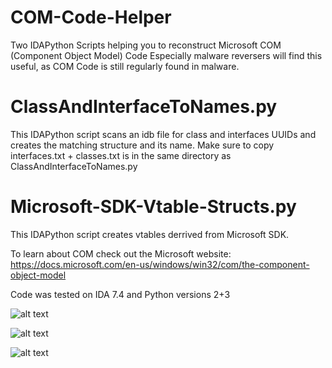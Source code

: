 # COM-Code-Helper
Two IDAPython Scripts helping you to reconstruct Microsoft COM (Component Object Model) Code
Especially malware reversers will find this useful, as COM Code is still regularly found in malware.

# ClassAndInterfaceToNames.py
This IDAPython script scans an idb file for class and interfaces UUIDs and creates the matching structure and its name.
Make sure to copy interfaces.txt + classes.txt is in the same directory as ClassAndInterfaceToNames.py


# Microsoft-SDK-Vtable-Structs.py
This IDAPython script creates vtables derrived from Microsoft SDK.


To learn about COM check out the Microsoft website:
https://docs.microsoft.com/en-us/windows/win32/com/the-component-object-model

Code was tested on IDA 7.4 and Python versions 2+3


![alt text](https://github.com/fboldewin/COM-Code-Helper/raw/master/code/COM-Code-Before-After-1.png)

![alt text](https://github.com/fboldewin/COM-Code-Helper/raw/master/code/COM-Code-Before-After-2.png)

![alt text](https://github.com/fboldewin/COM-Code-Helper/raw/master/code/COM-Code-Before-After-3.png)
